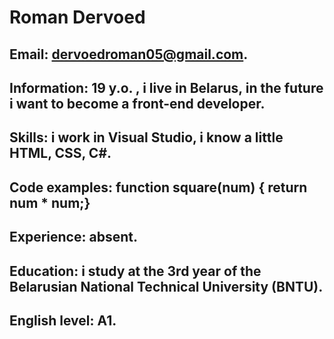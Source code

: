 # Roman Dervoed

## Email: dervoedroman05@gmail.com.

## Information: 19 y.o. , i live in Belarus, in the future i want to become a front-end developer.

## Skills: i work in Visual Studio, i know a little HTML, CSS, C#.

## Code examples: function square(num) { return num * num;}

## Experience: absent.

## Education: i study at the 3rd year of the Belarusian National Technical University (BNTU).

## English level: A1.
